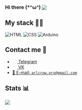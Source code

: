 <h3>Hi there (*^ω^) <img src="https://gpvc.arturio.dev/arlcrow123" align="center" /></h3>

## My stack 👨‍💻	

![HTML](https://img.shields.io/badge/-HTML-%23de4b25?logo=html5&logoColor=white&style=flat-square) 
![CSS](https://img.shields.io/badge/-CSS-%230174b8?logo=css3&logoColor=white&style=flat-square) 
![Arduino](https://img.shields.io/badge/-Arduino-%230174b8?logo=arduino&logoColor=white&style=flat-square) 

## Contact me 💭
- <a href="https://t.me/arlcrow123"><img src="https://upload.wikimedia.org/wikipedia/commons/thumb/8/82/Telegram_logo.svg/768px-Telegram_logo.svg.png" width=16 height=16 align="center" /> Telegram</a>
- <a href="https://vk.me/arlcrow123"><img src="https://vk.com/images/icons/favicons/fav_logo.ico?6" width=16 height=16 align="center" /> VK</a>
- <a href="mailto:arlcrow.prv@gmail.com">📩 E-mail: `arlcrow.prv@gmail.com`</a>

<!-- ## Donate 💸
- <a href="https://yoomoney.ru">YooMoney</a>:&#4448;<a href="https://yoomoney.ru/to/4100115620412006">4100115620412006</a>
-->
## Stats 📊
<img src="https://github-readme-stats.vercel.app/api?username=arlcrow123&show_icons=true&count_private=true&theme=radical">

<!--
**arlcrow123/arlcrow123** is a ✨ _special_ ✨ repository because its `README.md` (this file) appears on your GitHub profile.

Here are some ideas to get you started:

- 🔭 I’m currently working on ...
- 🌱 I’m currently learning ...
- 👯 I’m looking to collaborate on ...
- 🤔 I’m looking for help with ...
- 💬 Ask me about ...
- 📫 How to reach me: ...
- 😄 Pronouns: ...
- ⚡ Fun fact: ...


### 🛠️ Это GitHub AlexGyver'a 🛠️
Здесь можно найти исходники к проектам и примерам из видео с моего канала [▶️ AlexGyver](https://www.youtube.com/c/AlexGyverShow/) и [▶️ Заметки Ардуинщика](https://www.youtube.com/channel/UC4axiS76D784-ofoTdo5zOA/), а также просто моим разработкам. Основное:
- 💡 Мой сайт со статьями и уроками [AlexGyver.ru](http://alexgyver.ru/)
- ⚙️ Библиотеки для Arduino живут в [этом репозитории](https://github.com/AlexGyver/GyverLibs)
- ⚡Любишь Ардуино-барахло? У меня есть [огромная подборка](https://alexgyver.ru/arduino_shop/) всякого с Aliexpress
- 🧑‍🤝‍🧑 А ещё у нас есть [форум](https://community.alexgyver.ru/), где можно задать вопрос и обсудить свой/чужой проект
- 💬 И про [группу ВК](https://vk.com/diyworkplace) не забывай! 
-->
